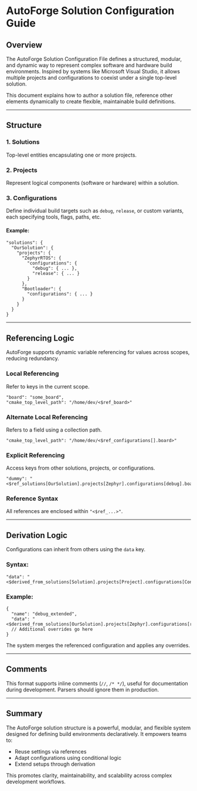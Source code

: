 # AutoForge Solution Configuration Guide

## Overview

The AutoForge Solution Configuration File defines a structured, modular, and dynamic way to represent complex software
and hardware build environments. Inspired by systems like Microsoft Visual Studio, it allows multiple projects and
configurations to coexist under a single top-level solution.

This document explains how to author a solution file, reference other elements dynamically to create flexible, maintainable build definitions.

---

## Structure

### 1. Solutions

Top-level entities encapsulating one or more projects.

### 2. Projects

Represent logical components (software or hardware) within a solution.

### 3. Configurations

Define individual build targets such as `debug`, `release`, or custom variants, each specifying tools, flags, paths,
etc.

#### Example:

```jsonc
"solutions": {
  "OurSolution": {
    "projects": {
      "ZephyrRTOS": {
        "configurations": {
          "debug": { ... },
          "release": { ... }
        }
      },
      "Bootloader": {
        "configurations": { ... }
      }
    }
  }
}
```

---

## Referencing Logic

AutoForge supports dynamic variable referencing for values across scopes, reducing redundancy.

### Local Referencing

Refer to keys in the current scope.

```jsonc
"board": "some_board",
"cmake_top_level_path": "/home/dev/<$ref_board>"
```

### Alternate Local Referencing

Refers to a field using a collection path.

```jsonc
"cmake_top_level_path": "/home/dev/<$ref_configurations[].board>"
```

### Explicit Referencing

Access keys from other solutions, projects, or configurations.

```jsonc
"dummy": "<$ref_solutions[OurSolution].projects[Zephyr].configurations[debug].board>"
```

### Reference Syntax

All references are enclosed within `"<$ref_...>"`.

---

## Derivation Logic

Configurations can inherit from others using the `data` key.

### Syntax:

```jsonc
"data": "<$derived_from_solutions[Solution].projects[Project].configurations[Config]>"
```

### Example:

```jsonc
{
  "name": "debug_extended",
  "data": "<$derived_from_solutions[OurSolution].projects[Zephyr].configurations[release]>",
  // Additional overrides go here
}
```

The system merges the referenced configuration and applies any overrides.

---

## Comments

This format supports inline comments (`//`, `/* */`), useful for documentation during development. Parsers should ignore
them in production.

---

## Summary

The AutoForge solution structure is a powerful, modular, and flexible system designed for defining build environments
declaratively. It empowers teams to:

- Reuse settings via references
- Adapt configurations using conditional logic
- Extend setups through derivation

This promotes clarity, maintainability, and scalability across complex development workflows.
